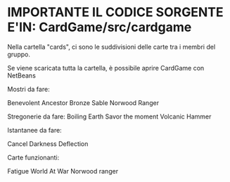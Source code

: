 IMPORTANTE IL CODICE SORGENTE E'IN: CardGame/src/cardgame
=======================================================================


Nella cartella "cards", ci sono le suddivisioni delle carte tra i membri del gruppo.

Se viene scaricata tutta la cartella, è possibile aprire CardGame con NetBeans


Mostri da fare:

Benevolent Ancestor
Bronze Sable
Norwood Ranger

Stregonerie da fare:
Boiling Earth
Savor the moment
Volcanic Hammer

Istantanee da fare:

Cancel
Darkness
Deflection




Carte funzionanti:

Fatigue
World At War
Norwood ranger
